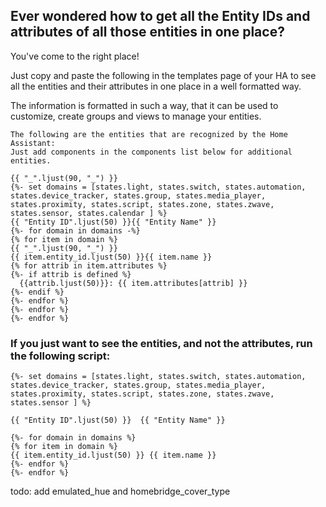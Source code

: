 ## Ever wondered how to get all the Entity IDs and attributes of all those entities in one place? 
You've come to the right place!

Just copy and paste the following in the templates page of your HA to see all the entities and their attributes in one place in a well formatted way.

The information is formatted in such a way, that it can be used to customize, create groups and views to manage your entities.

```
The following are the entities that are recognized by the Home Assistant:
Just add components in the components list below for additional entities.

{{ "_".ljust(90, "_") }}
{%- set domains = [states.light, states.switch, states.automation, states.device_tracker, states.group, states.media_player, states.proximity, states.script, states.zone, states.zwave, states.sensor, states.calendar ] %}
{{ "Entity ID".ljust(50) }}{{ "Entity Name" }}
{%- for domain in domains -%}
{% for item in domain %}
{{ "_".ljust(90, "_") }}
{{ item.entity_id.ljust(50) }}{{ item.name }}
{% for attrib in item.attributes %}
{%- if attrib is defined %} 
  {{attrib.ljust(50)}}: {{ item.attributes[attrib] }} 
{%- endif %}
{%- endfor %}
{%- endfor %}
{%- endfor %}

```
### If you just want to see the entities, and not the attributes, run the following script:

```
{%- set domains = [states.light, states.switch, states.automation, states.device_tracker, states.group, states.media_player, states.proximity, states.script, states.zone, states.zwave, states.sensor ] %}

{{ "Entity ID".ljust(50) }}  {{ "Entity Name" }}

{%- for domain in domains %}
{% for item in domain %}
{{ item.entity_id.ljust(50) }} {{ item.name }}
{%- endfor %}
{%- endfor %}
```

todo: add emulated_hue and homebridge_cover_type
